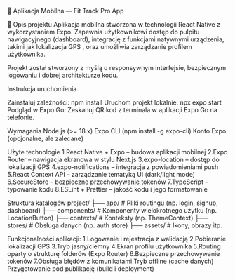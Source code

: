 📱 Aplikacja Mobilna — Fit Track Pro App

🧾 Opis projektu
Aplikacja mobilna stworzona w technologii React Native z wykorzystaniem Expo. Zapewnia użytkownikowi dostęp do pulpitu nawigacyjnego (dashboard), integrację z funkcjami natywnymi urządzenia, takimi jak lokalizacja GPS , oraz umożliwia zarządzanie profilem użytkownika.

Projekt został stworzony z myślą o responsywnym interfejsie, bezpiecznym logowaniu i dobrej architekturze kodu.

Instrukcja uruchomienia

Zainstaluj zależności:
npm install
Uruchom projekt lokalnie:
npx expo start
Podgląd w Expo Go:
Zeskanuj QR kod z terminala w aplikacji Expo Go na telefonie.

Wymagania
Node.js (>= 18.x)
Expo CLI (npm install -g expo-cli)
Konto Expo (opcjonalne, ale zalecane)

Użyte technologie
1.React Native + Expo – budowa aplikacji mobilnej
2.Expo Router – nawigacja ekranowa w stylu Next.js
3.expo-location – dostęp do lokalizacji GPS
4.expo-notifications – integracja z powiadomieniami push
5.React Context API – zarządzanie tematyką UI (dark/light mode)
6.SecureStore – bezpieczne przechowywanie tokenów
7.TypeScript – typowanie kodu
8.ESLint + Prettier – jakość kodu i jego formatowanie
 
 Struktura katalogów
project/
├── app/               # Pliki routingu (np. login, signup, dashboard)
├── components/        # Komponenty wielokrotnego użytku (np. LocationButton)
├── contexts/          # Konteksty (np. ThemeContext)
├── stores/            # Obsługa danych (np. auth store)
├── assets/            # Ikony, obrazy itp.

 Funkcjonalności aplikacji:
 1.Logowanie i rejestracja z walidacją
 2.Pobieranie lokalizacji GPS
 3.Tryb jasny/ciemny
 4.Ekran profilu użytkownika
 5.Routing oparty o strukturę folderów (Expo Router)
 6.Bezpieczne przechowywanie tokenów
 7.Obsługa błędów z komunikatami
 Tryb offline (cache danych)
 Przygotowanie pod publikację (build i deployment)
